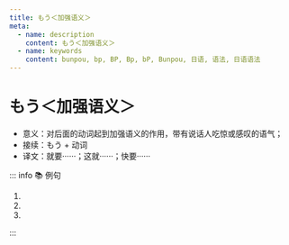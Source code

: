 ```yaml
---
title: もう＜加强语义＞
meta:
  - name: description
    content: もう＜加强语义＞
  - name: keywords
    content: bunpou, bp, BP, Bp, bP, Bunpou, 日语, 语法, 日语语法
---
```

    
# もう＜加强语义＞
    
- 意义：对后面的动词起到加强语义的作用，带有说话人吃惊或感叹的语气；
- 接续：もう + 动词
- 译文：就要······；这就······；快要······

::: info :books: 例句

1. <grammer-content sentence="A: じゃあ、[僕/ぶく]はこれで·····" trans='A: 那么，我就告辞了...' />
   <grammer-content sentence="B: えっ、**もう**[帰る/かえる]んですか。" trans='B: 诶？你这就要走？' />
2. <grammer-content sentence="**もう**[休憩/きゅうけい]するんですか。[練習/れんしゅう]を[始めて/はじめて]から、まだ15[分/ぶん]ですよ。" trans='你这就要休息了么？距离开始练习到现在才过了15分钟哟。' />
3. <grammer-content sentence="A: そろそろ[出かけ/でかけ]ます。" trans='A: 我差不多该出门咯。' />
   <grammer-content sentence="B: えっ、**もう**[出かける/でかける]んですか。[約束/やくそく]の[時間/じかん]の２[時間/じかん]も[前/まえ]ですよ。" trans='B: 诶，你已经要出门了吗？距离约定的时间还有两个小时呢。' />

:::
